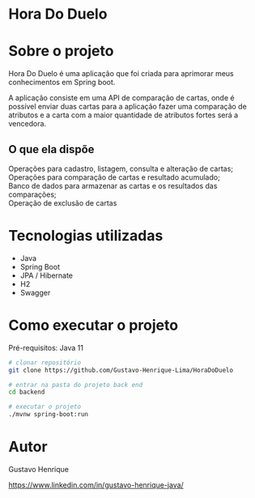 # Hora Do Duelo
# Sobre o projeto

Hora Do Duelo é uma aplicação que foi criada para aprimorar meus conhecimentos em Spring boot.

A aplicação consiste em uma API  de comparação de cartas, onde é possível enviar duas cartas para a aplicação fazer uma comparação de 
atributos e a carta com a maior quantidade de atributos fortes será a vencedora. 
## O que ela dispõe
Operações para cadastro, listagem, consulta e alteração de cartas;<br>
Operações para comparação de cartas e resultado acumulado;<br>
Banco de dados para armazenar as cartas e os resultados das comparações;<br>
Operação de exclusão de cartas

# Tecnologias utilizadas
- Java
- Spring Boot
- JPA / Hibernate
- H2
- Swagger
# Como executar o projeto
Pré-requisitos: Java 11

```bash
# clonar repositório
git clone https://github.com/Gustavo-Henrique-Lima/HoraDoDuelo

# entrar na pasta do projeto back end
cd backend

# executar o projeto
./mvnw spring-boot:run
```

# Autor

Gustavo Henrique

https://www.linkedin.com/in/gustavo-henrique-java/
